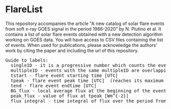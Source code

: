 # FlareList
This repository accompanies the article "A new catalog of solar flare events from soft x-ray GOES signal in the period 1986-2020" by N. Plutino et al.
It contains a list of solar flare events obtained with a new detection algorithm working on GOES data. You will have access to CSV files containing the list of events.
When used for publications, please acknowledge the authors' work by citing the paper and including the url of this repository.

<pre>
Guide to labels:
  singleID - it is a progressive number which counts the events 
  multipleID - events with the same multipleID are overlapping in time, therefore can be studied as part of the same event
  tstart - flare event starting time [UTC]
  tpeak - flare event peak time [UTC]  (reaches its maximum value) 
  tend - flare event endtime [UTC]
  BG_flux - local average flux at the beginning of the event [Wm^{-2}]
  peak_flux - value of flux at tpeak [Wm^{-2}]
  flux_integral - time integral of flux over the period from tstart to tend [Wm^{-2} s]
</pre>
